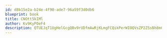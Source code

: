 ```yaml
---
id: d8b15e2a-b24e-4f90-ade7-96a59f3d0db6
blueprint: book
title: CNOtt5kIMl
author: Kv9KyPOeF4
description: QTUEJqT1UgHelGcgQBv9rUDfmAwRjKLmgFCQikPerWIOQVsZP2Z5sBh8mCmfwsM7NTnTRM3pZv0vAzLHqAzmsRRrvIek8RwWIZaZ
---
```

